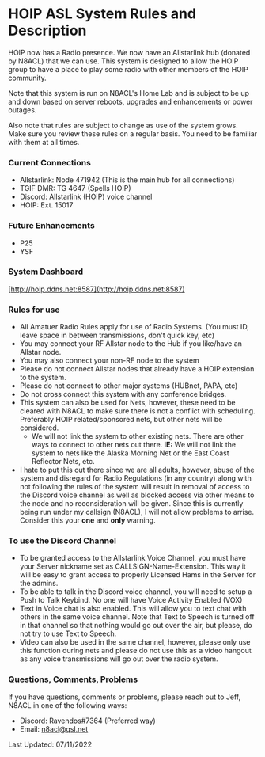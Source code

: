 # HOIP ASL System Rules and Description

HOIP now has a Radio presence. We now have an Allstarlink hub (donated by N8ACL) that we can use. This system is designed to allow the HOIP group to have a place to play some radio with other members of the HOIP community.

Note that this system is run on N8ACL's Home Lab and is subject to be up and down based on server reboots, upgrades and enhancements or power outages.

Also note that rules are subject to change as use of the system grows. Make sure you review these rules on a regular basis. You need to be familiar with them at all times.

### Current Connections
* Allstarlink: Node 471942 (This is the main hub for all connections)
* TGIF DMR: TG 4647 (Spells HOIP)
* Discord: Allstarlink (HOIP) voice channel
* HOIP: Ext. 15017

### Future Enhancements
* P25
* YSF

### System Dashboard
[http://hoip.ddns.net:8587](http://hoip.ddns.net:8587)

### Rules for use
* All Amatuer Radio Rules apply for use of Radio Systems. (You must ID, leave space in between transmissions, don't quick key, etc)
* You may connect your RF Allstar node to the Hub if you like/have an Allstar node.
* You may also connect your non-RF node to the system
* Please do not connect Allstar nodes that already have a HOIP extension to the system. 
* Please do not connect to other major systems (HUBnet, PAPA, etc)
* Do not cross connect this system with any conference bridges.
* This system can also be used for Nets, however, these need to be cleared with N8ACL to make sure there is not a conflict with scheduling. Preferably HOIP related/sponsored nets, but other nets will be considered.
    * We will not link the system to other existing nets. There are other ways to connect to other nets out there. **IE:** We will not link the system to nets like the Alaska Morning Net or the East Coast Reflector Nets, etc.
* I hate to put this out there since we are all adults, however, abuse of the system and disregard for Radio Regulations (in any country) along with not following the rules of the system will result in removal of access to the Discord voice channel as well as blocked access via other means to the node and no reconsideration will be given. Since this is currently being run under my callsign (N8ACL), I will not allow problems to arrise. Consider this your **one** and **only** warning.

### To use the Discord Channel
* To be granted access to the Allstarlink Voice Channel, you must have your Server nickname set as CALLSIGN-Name-Extension. This way it will be easy to grant access to properly Licensed Hams in the Server for the admins.
* To be able to talk in the Discord voice channel, you will need to setup a Push to Talk Keybind. No one will have Voice Activity Enabled (VOX)
* Text in Voice chat is also enabled. This will allow you to text chat with others in the same voice channel. Note that Text to Speech is turned off in that channel so that nothing would go out over the air, but please, do not try to use Text to Speech.
* Video can also be used in the same channel, however, please only use this function during nets and please do not use this as a video hangout as any voice transmissions will go out over the radio system.

### Questions, Comments, Problems

If you have questions, comments or problems, please reach out to Jeff, N8ACL in one of the following ways:

* Discord: Ravendos#7364 (Preferred way)
* Email: n8acl@qsl.net

Last Updated: 07/11/2022